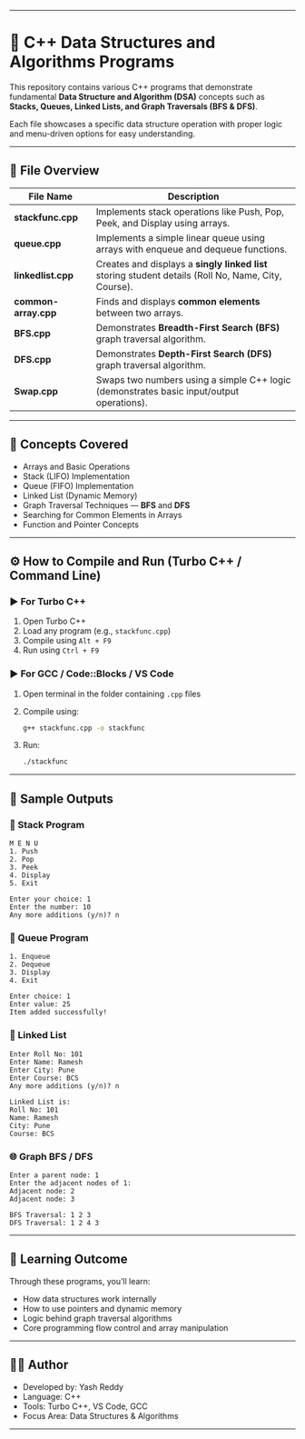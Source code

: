 
---

# 🧠 C++ Data Structures and Algorithms Programs

This repository contains various C++ programs that demonstrate fundamental **Data Structure and Algorithm (DSA)** concepts such as **Stacks, Queues, Linked Lists, and Graph Traversals (BFS & DFS)**.

Each file showcases a specific data structure operation with proper logic and menu-driven options for easy understanding.

---

## 📂 **File Overview**

| File Name            | Description                                                                                          |
| -------------------- | ---------------------------------------------------------------------------------------------------- |
| **stackfunc.cpp**    | Implements stack operations like Push, Pop, Peek, and Display using arrays.                          |
| **queue.cpp**        | Implements a simple linear queue using arrays with enqueue and dequeue functions.                    |
| **linkedlist.cpp**   | Creates and displays a **singly linked list** storing student details (Roll No, Name, City, Course). |
| **common-array.cpp** | Finds and displays **common elements** between two arrays.                                           |
| **BFS.cpp**          | Demonstrates **Breadth-First Search (BFS)** graph traversal algorithm.                               |
| **DFS.cpp**          | Demonstrates **Depth-First Search (DFS)** graph traversal algorithm.                                 |
| **Swap.cpp**         | Swaps two numbers using a simple C++ logic (demonstrates basic input/output operations).             |

---

## 🧩 **Concepts Covered**

* Arrays and Basic Operations
* Stack (LIFO) Implementation
* Queue (FIFO) Implementation
* Linked List (Dynamic Memory)
* Graph Traversal Techniques — **BFS** and **DFS**
* Searching for Common Elements in Arrays
* Function and Pointer Concepts

---

## ⚙️ **How to Compile and Run (Turbo C++ / Command Line)**

### ▶️ **For Turbo C++**

1. Open Turbo C++
2. Load any program (e.g., `stackfunc.cpp`)
3. Compile using `Alt + F9`
4. Run using `Ctrl + F9`

### ▶️ **For GCC / Code::Blocks / VS Code**

1. Open terminal in the folder containing `.cpp` files
2. Compile using:

   ```bash
   g++ stackfunc.cpp -o stackfunc
   ```
3. Run:

   ```bash
   ./stackfunc
   ```

---

## 🧠 **Sample Outputs**

### 🧱 Stack Program

```
M E N U
1. Push
2. Pop
3. Peek
4. Display
5. Exit

Enter your choice: 1
Enter the number: 10
Any more additions (y/n)? n
```

### 🔁 Queue Program

```
1. Enqueue
2. Dequeue
3. Display
4. Exit

Enter choice: 1
Enter value: 25
Item added successfully!
```

### 🧍 Linked List

```
Enter Roll No: 101
Enter Name: Ramesh
Enter City: Pune
Enter Course: BCS
Any more additions (y/n)? n

Linked List is:
Roll No: 101
Name: Ramesh
City: Pune
Course: BCS
```

### 🌐 Graph BFS / DFS

```
Enter a parent node: 1
Enter the adjacent nodes of 1:
Adjacent node: 2
Adjacent node: 3

BFS Traversal: 1 2 3
DFS Traversal: 1 2 4 3
```

---

## 🏁 **Learning Outcome**

Through these programs, you’ll learn:

* How data structures work internally
* How to use pointers and dynamic memory
* Logic behind graph traversal algorithms
* Core programming flow control and array manipulation

---

## 👨‍💻 **Author**

* Developed by: Yash Reddy
* Language: C++
* Tools: Turbo C++, VS Code, GCC
* Focus Area: Data Structures & Algorithms

---

